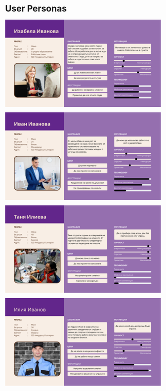# User Personas #

![picture alt](https://github.com/IvoRum/TicketSystem/blob/main/Documents/UserPersonas/1.png "Persona 1")

![picture alt](https://github.com/IvoRum/TicketSystem/blob/main/Documents/UserPersonas/2.png "Persona 2")

![picture alt](https://github.com/IvoRum/TicketSystem/blob/main/Documents/UserPersonas/3.png "Persona 3")

![picture alt](https://github.com/IvoRum/TicketSystem/blob/main/Documents/UserPersonas/4.png "Persona 4")